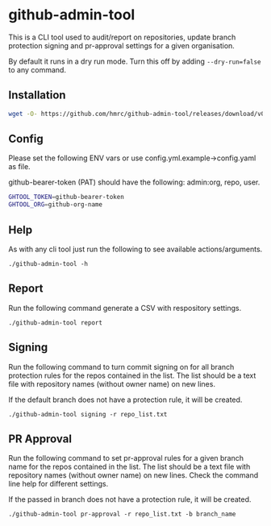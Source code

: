 # github-admin-tool

This is a CLI tool used to audit/report on repositories, update branch protection signing and pr-approval settings for a given organisation.

By default it runs in a dry run mode.  Turn this off by adding `--dry-run=false` to any command.

## Installation

```bash
wget -O- https://github.com/hmrc/github-admin-tool/releases/download/v0.1.1/github-admin-tool_0.1.1_<OS_VERSION>.tar.gz | tar -xzv && chmod 755 github-admin-tool
```

## Config

Please set the following ENV vars or use config.yml.example->config.yaml as file.

github-bearer-token (PAT) should have the following: admin:org, repo, user.

```bash
GHTOOL_TOKEN=github-bearer-token
GHTOOL_ORG=github-org-name
```

## Help

As with any cli tool just run the following to see available actions/arguments.

`./github-admin-tool -h`

## Report

Run the following command generate a CSV with respository settings.

`./github-admin-tool report`

## Signing

Run the following command to turn commit signing on for all branch protection rules for the repos contained in the list.   The list should be a text file with repository names (without owner name) on new lines.

If the default branch does not have a protection rule, it will be created.

`./github-admin-tool signing -r repo_list.txt`

## PR Approval

Run the following command to set pr-approval rules for a given branch name for the repos contained in the list.   The list should be a text file with repository names (without owner name) on new lines.  Check the command line help for different settings.

If the passed in branch does not have a protection rule, it will be created.

`./github-admin-tool pr-approval -r repo_list.txt -b branch_name`
